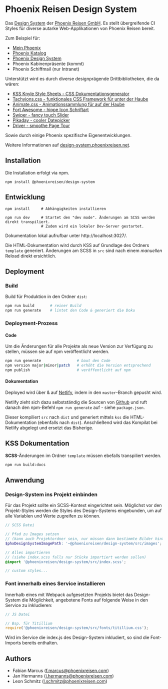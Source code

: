 # Phoenix Reisen Design System

Das [Design System](https://design-system.phoenixreisen.net) der [Phoenix Reisen GmbH](https://www.phoenixreisen.com). Es stellt übergreifende CI Styles für diverse autarke Web-Applikationen von Phoenix Reisen bereit.

Zum Beispiel für:

- [Mein Phoenix](https://meinereise.phoenixreisen.com)
- [Phoenix Katalog](https://meinereise.phoenixreisen.com/cdn/phoenix-katalog/#!/fluss20)
- [Phoenix Design System](https://design-system.phoenixreisen.net)
- Phoenix Kabinenpräsente (kommt)
- Phoenix Schiffmail (nur Intranet)

Unterstützt wird es durch diverse designprägende Drittbibliotheken, die da wären:

- [KSS Knyle Style Sheets - CSS Dokumentationsgenerator](https://warpspire.com/kss/)
- [Tachyions.css - funktionales CSS Framework für unter der Haube](https://tachyons.io/docs/)
- [Animate.css - Animationssammlung für auf der Haube](https://daneden.github.io/animate.css/)
- [Fort Awesome - hippe Icon Schriftart](https://fortawesome.com/sets/font-awesome-4)
- [Swiper - fancy touch Slider](https://idangero.us/swiper/)
- [Pikaday - cooler Datepicker](https://pikaday.com/)
- [Driver - smoothe Page Tour](https://github.com/kamranahmedse/driver.js)

Sowie durch einige Phoenix spezifische Eigenentwicklungen.

Weitere Informationen auf [design-system.phoenixreisen.net](https://design-system.phoenixreisen.net).

## Installation

Die Installation erfolgt via npm.

```
npm install @phoenixreisen/design-system
```

## Entwicklung

```
npm install     # Abhängigkeiten installieren

npm run dev     # Startet den "dev mode". Änderungen am SCSS werden direkt transpiliert.
                # Zudem wird ein lokaler Dev-Server gestartet.
```

Dokumentation lokal aufrufbar unter http://localhost:3027/.

Die HTML-Dokumentation wird durch KSS auf Grundlage des Ordners ```template``` generiert. Änderungen am SCSS in ```src``` sind nach einem *manuellen* Reload direkt ersichtlich.

## Deployment

### Build

Build für Produktion in den Ordner ```dist```:

```bash
npm run build       # reiner Build
npm run generate    # lintet den Code & generiert die Doku
```

### Deployment-Prozess

#### Code

Um die Änderungen für alle Projekte als neue Version zur Verfügung zu stellen, müssen sie auf npm veröffentlicht werden.

```bash
npm run generate                # baut den Code
npm version major|minor|patch   # erhöht die Version entsprechend
npm publish                     # veröffentlicht auf npm
```

#### Dokumentation

Deployed wird über & auf [Netlify](https://www.netlify.com), indem in den `master`-Branch gepusht wird.

Netlify zieht sich dazu selbstständig die Sourcen von [Github](https://github.com/phoenixreisen/design-system) und ruft danach den npm-Befehl `npm run generate` auf - siehe `package.json`.

Dieser kompiliert `src` nach `dist` und generiert mittels `kss` die HTML-Dokumentation (ebenfalls nach `dist`). Anschließend wird das Kompilat bei Netlify abgelegt und ersetzt das Bisherige.

## KSS Dokumentation

**SCSS**-Änderungen im Ordner ```template``` müssen ebefalls transpiliert werden.

```bash
npm run build:docs
```

## Anwendung

### Design-System ins Projekt einbinden

Für das Projekt sollte ein SCSS-Kontext eingerichtet sein. Möglichst vor den Projekt-Styles werden die Styles des Design-Systems eingebunden, um auf alle Variablen und Werte zugreifen zu können.

```scss
// SCSS Datei

// Pfad zu Images setzen
// (kann auch Projektordner sein, nur müssen dann bestimmte Bilder hinterlegt werden)
$phxDesignSystemImagePath: '~@phoenixreisen/design-system/src/images';

// Alles importieren
// (siehe index.scss falls nur Stücke importiert werden sollen)
@import '@phoenixreisen/design-system/src/index.scss';

// custom styles...
```

### Font innerhalb eines Service installieren

Innerhalb eines mit Webpack aufgesetzten Projekts bietet das Design-System die Möglichkeit, angebotene Fonts auf folgende Weise in den Service zu inkludieren:

```js
// JS Datei

// Bsp. für Titillium
require('@phoenixreisen/design-system/src/fonts/titillium.css');
```

Wird im Service die index.js des Design-System inkludiert, so sind die Font-Imports bereits enthalten.

## Authors

* Fabian Marcus (<f.marcus@phoenixreisen.com>)
* Jan Hermanns (<j.hermanns@phoenixreisen.com>)
* Leon Schmitz (<l.schmitz@phoenixreisen.com>)